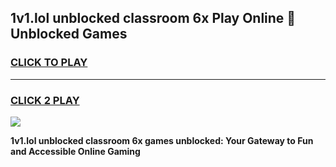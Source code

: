 
## 1v1.lol unblocked classroom 6x Play Online 👋 Unblocked Games
<h3>
<a href="https://premium.freeplayer.one?title=1v1.lol_unblocked_classroom_6x&ref=19F">CLICK TO PLAY</a></h3>
<hr>

<h3>
<a href="https://premium.freeplayer.one?title=1v1.lol_unblocked_classroom_6x&ref=19F">CLICK 2 PLAY</a>
  
</h3>

<a href="https://premium.freeplayer.one?title=1v1.lol_unblocked_classroom_6x&ref=19F"><img src="https://clearcache.store/games.png"></a>


**1v1.lol unblocked classroom 6x games unblocked: Your Gateway to Fun and Accessible Online Gaming**
